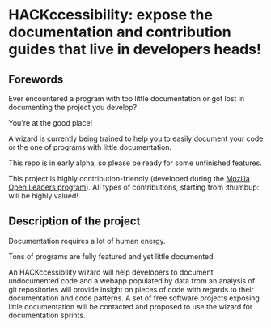 # HACKccessibility: expose the documentation and contribution guides that live in developers heads!

## Forewords

Ever encountered a program with too little documentation or got lost in documenting the project you develop?

You're at the good place!

A wizard is currently being trained to help you to easily document your code or the one of programs with little documentation.

This repo is in early alpha, so please be ready for some unfinished features.

This project is highly contribution-friendly (developed during the [Mozilla Open Leaders program](https://mozilla.github.io/leadership-training/)). All types of contributions, starting from :thumbup: will be highly valued!

## Description of the project

Documentation requires a lot of human energy.

Tons of programs are fully featured and yet little documented.

An HACKccessibility wizard will help developers to document undocumented code and a webapp populated by data from an analysis of git repositories will provide insight on pieces of code with regards to their documentation and code patterns. A set of free software projects exposing little documentation will be contacted and proposed to use the wizard for documentation sprints. 
